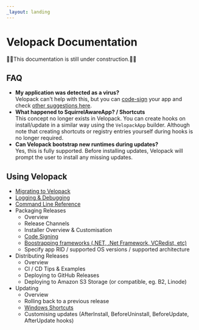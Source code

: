 ```yaml
---
_layout: landing
---
```


# Velopack Documentation
🚧🚧This documentation is still under construction.🚧🚧

## FAQ
 - **My application was detected as a virus?** <br/>
   Velopack can't help with this, but you can [code-sign](signing.md) your app and check [other suggestions here](https://github.com/clowd/Clowd.Squirrel/issues/28#issuecomment-1016241760).
 - **What happened to SquirrelAwareApp? / Shortcuts** <br/>
   This concept no longer exists in Velopack. You can create hooks on install/update in a similar way using the `VelopackApp` builder. Although note that creating shortcuts or registry entries yourself during hooks is no longer required.
 - **Can Velopack bootstrap new runtimes during updates?** <br/>
   Yes, this is fully supported. Before installing updates, Velopack will prompt the user to install any missing updates.

## Using Velopack
- [Migrating to Velopack](migrating.md)
- [Logging & Debugging](debugging.md)
- [Command Line Reference](cli.md)
- Packaging Releases
  - Overview
  - Release Channels
  - Installer Overview & Customisation
  - [Code Signing](signing.md)
  - [Boostrapping frameworks (.NET, .Net Framework, VCRedist, etc)](bootstrapping.md)
  - Specify app RID / supported OS versions / supported architecture
- Distributing Releases
  - Overview
  - CI / CD Tips & Examples
  - Deploying to GitHub Releases
  - Deploying to Amazon S3 Storage (or compatible, eg. B2, Linode)
- Updating
  - Overview
  - Rolling back to a previous release
  - [Windows Shortcuts](shortcuts.md)
  - Customising updates (AfterInstall, BeforeUninstall, BeforeUpdate, AfterUpdate hooks)
